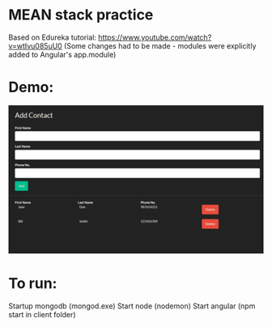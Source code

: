 # MEAN stack practice
Based on Edureka tutorial: https://www.youtube.com/watch?v=wtIvu085uU0
(Some changes had to be made - modules were explicitly added to Angular's app.module)
# Demo:
![Demo](demo.gif)
# To run:
Startup mongodb (mongod.exe)
Start node (nodemon)
Start angular (npm start in client folder)